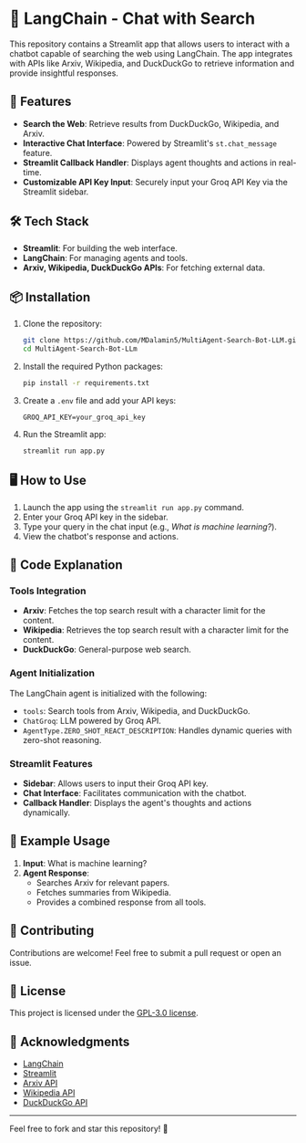 
# 🔎 LangChain - Chat with Search

This repository contains a Streamlit app that allows users to interact with a chatbot capable of searching the web using LangChain. The app integrates with APIs like Arxiv, Wikipedia, and DuckDuckGo to retrieve information and provide insightful responses.

## 🚀 Features

- **Search the Web**: Retrieve results from DuckDuckGo, Wikipedia, and Arxiv.
- **Interactive Chat Interface**: Powered by Streamlit's `st.chat_message` feature.
- **Streamlit Callback Handler**: Displays agent thoughts and actions in real-time.
- **Customizable API Key Input**: Securely input your Groq API Key via the Streamlit sidebar.

## 🛠️ Tech Stack

- **Streamlit**: For building the web interface.
- **LangChain**: For managing agents and tools.
- **Arxiv, Wikipedia, DuckDuckGo APIs**: For fetching external data.

## 📦 Installation

1. Clone the repository:
   ```bash
   git clone https://github.com/MDalamin5/MultiAgent-Search-Bot-LLM.git
   cd MultiAgent-Search-Bot-LLm
   ```

2. Install the required Python packages:
   ```bash
   pip install -r requirements.txt
   ```

3. Create a `.env` file and add your API keys:
   ```
   GROQ_API_KEY=your_groq_api_key
   ```

4. Run the Streamlit app:
   ```bash
   streamlit run app.py
   ```

## 🖥️ How to Use

1. Launch the app using the `streamlit run app.py` command.
2. Enter your Groq API key in the sidebar.
3. Type your query in the chat input (e.g., *What is machine learning?*).
4. View the chatbot's response and actions.

## 📄 Code Explanation

### Tools Integration

- **Arxiv**: Fetches the top search result with a character limit for the content.
- **Wikipedia**: Retrieves the top search result with a character limit for the content.
- **DuckDuckGo**: General-purpose web search.

### Agent Initialization

The LangChain agent is initialized with the following:
- `tools`: Search tools from Arxiv, Wikipedia, and DuckDuckGo.
- `ChatGroq`: LLM powered by Groq API.
- `AgentType.ZERO_SHOT_REACT_DESCRIPTION`: Handles dynamic queries with zero-shot reasoning.

### Streamlit Features

- **Sidebar**: Allows users to input their Groq API key.
- **Chat Interface**: Facilitates communication with the chatbot.
- **Callback Handler**: Displays the agent's thoughts and actions dynamically.

## 🌟 Example Usage

1. **Input**: What is machine learning?
2. **Agent Response**:
   - Searches Arxiv for relevant papers.
   - Fetches summaries from Wikipedia.
   - Provides a combined response from all tools.

## 🤝 Contributing

Contributions are welcome! Feel free to submit a pull request or open an issue.

## 📜 License

This project is licensed under the [GPL-3.0 license](LICENSE).

## 🙌 Acknowledgments

- [LangChain](https://langchain.com)
- [Streamlit](https://streamlit.io)
- [Arxiv API](https://arxiv.org)
- [Wikipedia API](https://www.mediawiki.org/wiki/API:Main_page)
- [DuckDuckGo API](https://duckduckgo.com)

---

Feel free to fork and star this repository! 🌟
